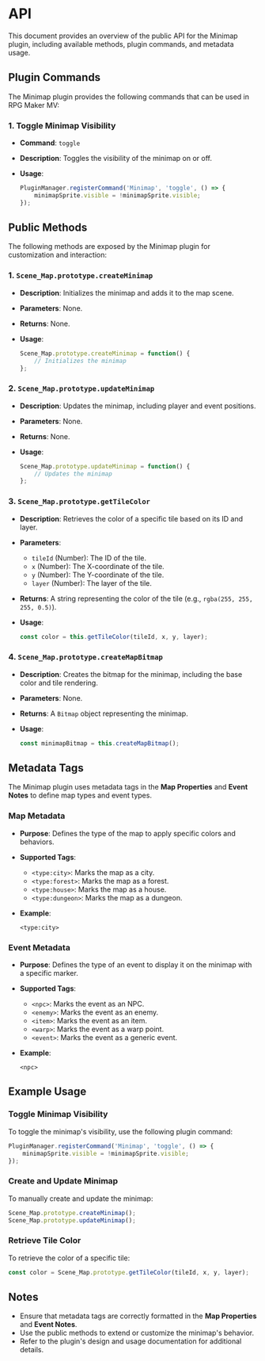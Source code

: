 # API

This document provides an overview of the public API for the Minimap plugin, including available methods, plugin commands, and metadata usage.

## Plugin Commands

The Minimap plugin provides the following commands that can be used in RPG Maker MV:

### 1. **Toggle Minimap Visibility**

- **Command**: `toggle`
- **Description**: Toggles the visibility of the minimap on or off.
- **Usage**:

  ```javascript
  PluginManager.registerCommand('Minimap', 'toggle', () => {
      minimapSprite.visible = !minimapSprite.visible;
  });
  ```

## Public Methods

The following methods are exposed by the Minimap plugin for customization and interaction:

### 1. **`Scene_Map.prototype.createMinimap`**

- **Description**: Initializes the minimap and adds it to the map scene.
- **Parameters**: None.
- **Returns**: None.
- **Usage**:

  ```javascript
  Scene_Map.prototype.createMinimap = function() {
      // Initializes the minimap
  };
  ```

### 2. **`Scene_Map.prototype.updateMinimap`**

- **Description**: Updates the minimap, including player and event positions.
- **Parameters**: None.
- **Returns**: None.
- **Usage**:

  ```javascript
  Scene_Map.prototype.updateMinimap = function() {
      // Updates the minimap
  };
  ```

### 3. **`Scene_Map.prototype.getTileColor`**

- **Description**: Retrieves the color of a specific tile based on its ID and layer.
- **Parameters**:
  - `tileId` (Number): The ID of the tile.
  - `x` (Number): The X-coordinate of the tile.
  - `y` (Number): The Y-coordinate of the tile.
  - `layer` (Number): The layer of the tile.
- **Returns**: A string representing the color of the tile (e.g., `rgba(255, 255, 255, 0.5)`).
- **Usage**:

  ```javascript
  const color = this.getTileColor(tileId, x, y, layer);
  ```

### 4. **`Scene_Map.prototype.createMapBitmap`**

- **Description**: Creates the bitmap for the minimap, including the base color and tile rendering.
- **Parameters**: None.
- **Returns**: A `Bitmap` object representing the minimap.
- **Usage**:

  ```javascript
  const minimapBitmap = this.createMapBitmap();
  ```

## Metadata Tags

The Minimap plugin uses metadata tags in the **Map Properties** and **Event Notes** to define map types and event types.

### Map Metadata

- **Purpose**: Defines the type of the map to apply specific colors and behaviors.
- **Supported Tags**:
  - `<type:city>`: Marks the map as a city.
  - `<type:forest>`: Marks the map as a forest.
  - `<type:house>`: Marks the map as a house.
  - `<type:dungeon>`: Marks the map as a dungeon.
- **Example**:

  ```
  <type:city>
  ```

### Event Metadata

- **Purpose**: Defines the type of an event to display it on the minimap with a specific marker.
- **Supported Tags**:
  - `<npc>`: Marks the event as an NPC.
  - `<enemy>`: Marks the event as an enemy.
  - `<item>`: Marks the event as an item.
  - `<warp>`: Marks the event as a warp point.
  - `<event>`: Marks the event as a generic event.
- **Example**:

  ```
  <npc>
  ```

## Example Usage

### Toggle Minimap Visibility

To toggle the minimap's visibility, use the following plugin command:

```javascript
PluginManager.registerCommand('Minimap', 'toggle', () => {
    minimapSprite.visible = !minimapSprite.visible;
});
```

### Create and Update Minimap

To manually create and update the minimap:

```javascript
Scene_Map.prototype.createMinimap();
Scene_Map.prototype.updateMinimap();
```

### Retrieve Tile Color

To retrieve the color of a specific tile:

```javascript
const color = Scene_Map.prototype.getTileColor(tileId, x, y, layer);
```

## Notes

- Ensure that metadata tags are correctly formatted in the **Map Properties** and **Event Notes**.
- Use the public methods to extend or customize the minimap's behavior.
- Refer to the plugin's design and usage documentation for additional details.
